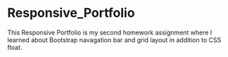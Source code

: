 # Responsive_Portfolio
This Responsive Portfolio is my second homework assignment where I learned about Bootstrap navagation bar and grid layout in addition to CSS float.   
